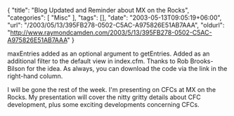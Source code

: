 {
	"title": "Blog Updated and Reminder about MX on the Rocks",
	"categories": [
		"Misc"
	],
	"tags": [],
	"date": "2003-05-13T09:05:19+06:00",
	"url": "/2003/05/13/395FB278-0502-C5AC-A975826E51AB7AAA",
	"oldurl": "http://www.raymondcamden.com/2003/5/13/395FB278-0502-C5AC-A975826E51AB7AAA"
}

maxEntries added as an optional argument to getEntries. Added as an additional filter to the default view in index.cfm. Thanks to Rob Brooks-Bilson for the idea. As always, you can download the code via the link in the right-hand column.

I will be gone the rest of the week. I'm presenting on CFCs at MX on the Rocks. My presentation will cover the nitty gritty details about CFC development, plus some exciting developments concerning CFCs.